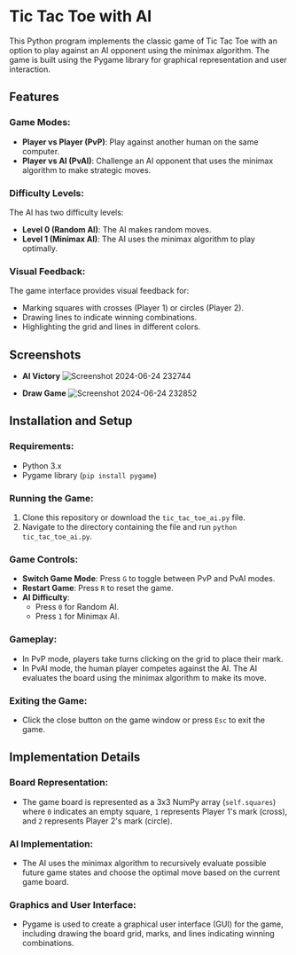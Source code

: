 # Tic Tac Toe with AI

This Python program implements the classic game of Tic Tac Toe with an option to play against an AI opponent using the minimax algorithm. The game is built using the Pygame library for graphical representation and user interaction.

## Features

### Game Modes:
- **Player vs Player (PvP)**: Play against another human on the same computer.
- **Player vs AI (PvAI)**: Challenge an AI opponent that uses the minimax algorithm to make strategic moves.

### Difficulty Levels:
The AI has two difficulty levels:
- **Level 0 (Random AI)**: The AI makes random moves.
- **Level 1 (Minimax AI)**: The AI uses the minimax algorithm to play optimally.

### Visual Feedback:
The game interface provides visual feedback for:
- Marking squares with crosses (Player 1) or circles (Player 2).
- Drawing lines to indicate winning combinations.
- Highlighting the grid and lines in different colors.

## Screenshots
- **AI Victory**
  ![Screenshot 2024-06-24 232744](https://github.com/Rawan-AbdElmoneim/Tic-Tac-Toe-AI/assets/142115846/0bc27440-b021-442e-ab96-13b56b9eb434)

- **Draw Game**
  ![Screenshot 2024-06-24 232852](https://github.com/Rawan-AbdElmoneim/Tic-Tac-Toe-AI/assets/142115846/4919b1de-4a99-4d5f-82a1-0c92edb082d8)


## Installation and Setup

### Requirements:
- Python 3.x
- Pygame library (`pip install pygame`)

### Running the Game:
1. Clone this repository or download the `tic_tac_toe_ai.py` file.
2. Navigate to the directory containing the file and run `python tic_tac_toe_ai.py`.

### Game Controls:
- **Switch Game Mode**: Press `G` to toggle between PvP and PvAI modes.
- **Restart Game**: Press `R` to reset the game.
- **AI Difficulty**:
  - Press `0` for Random AI.
  - Press `1` for Minimax AI.

### Gameplay:
- In PvP mode, players take turns clicking on the grid to place their mark.
- In PvAI mode, the human player competes against the AI. The AI evaluates the board using the minimax algorithm to make its move.

### Exiting the Game:
- Click the close button on the game window or press `Esc` to exit the game.

## Implementation Details

### Board Representation:
- The game board is represented as a 3x3 NumPy array (`self.squares`) where `0` indicates an empty square, `1` represents Player 1's mark (cross), and `2` represents Player 2's mark (circle).

### AI Implementation:
- The AI uses the minimax algorithm to recursively evaluate possible future game states and choose the optimal move based on the current game board.

### Graphics and User Interface:
- Pygame is used to create a graphical user interface (GUI) for the game, including drawing the board grid, marks, and lines indicating winning combinations.
